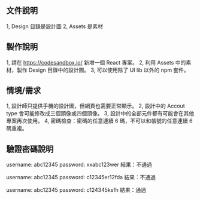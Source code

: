 ## 文件說明

1, Design 目錄是設計圖
2, Assets 是素材

## 製作說明

1, 請在 https://codesandbox.io/ 新增一個 React 專案。
2, 利用 Assets 中的素材，製作 Design 目錄中的設計圖。
3, 可以使用除了 UI lib 以外的 npm 套件。

## 情境/需求

1, 設計師只提供手機的設計圖，但網頁也需要正常顯示。
2, 設計中的 Accout type 會可能修改成三個頭像或四個頭像。
3, 設計中的全部元件都有可能會在其他專案再次使用。
4, 密碼檢查：密碼的任意連續 6 碼，不可以和帳號的任意連續 6 碼重複。

## 驗證密碼說明

username: abc12345
password: xxabc123wer
結果：不通過

username: abc12345
password: c12345er12fda
結果：不通過

username: abc12345
password: c124345ksfh
結果：通過
